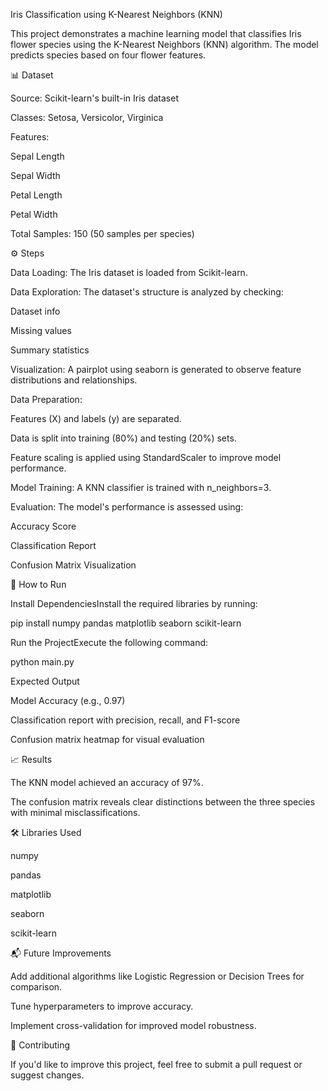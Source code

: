 Iris Classification using K-Nearest Neighbors (KNN)

This project demonstrates a machine learning model that classifies Iris flower species using the K-Nearest Neighbors (KNN) algorithm. The model predicts species based on four flower features.

📊 Dataset

Source: Scikit-learn's built-in Iris dataset

Classes: Setosa, Versicolor, Virginica

Features:

Sepal Length

Sepal Width

Petal Length

Petal Width

Total Samples: 150 (50 samples per species)

⚙️ Steps

Data Loading: The Iris dataset is loaded from Scikit-learn.

Data Exploration: The dataset's structure is analyzed by checking:

Dataset info

Missing values

Summary statistics

Visualization: A pairplot using seaborn is generated to observe feature distributions and relationships.

Data Preparation:

Features (X) and labels (y) are separated.

Data is split into training (80%) and testing (20%) sets.

Feature scaling is applied using StandardScaler to improve model performance.

Model Training: A KNN classifier is trained with n_neighbors=3.

Evaluation: The model's performance is assessed using:

Accuracy Score

Classification Report

Confusion Matrix Visualization

🚀 How to Run

Install DependenciesInstall the required libraries by running:

pip install numpy pandas matplotlib seaborn scikit-learn

Run the ProjectExecute the following command:

python main.py

Expected Output

Model Accuracy (e.g., 0.97)

Classification report with precision, recall, and F1-score

Confusion matrix heatmap for visual evaluation

📈 Results

The KNN model achieved an accuracy of 97%.

The confusion matrix reveals clear distinctions between the three species with minimal misclassifications.

🛠️ Libraries Used

numpy

pandas

matplotlib

seaborn

scikit-learn

📬 Future Improvements

Add additional algorithms like Logistic Regression or Decision Trees for comparison.

Tune hyperparameters to improve accuracy.

Implement cross-validation for improved model robustness.

🤝 Contributing

If you'd like to improve this project, feel free to submit a pull request or suggest changes.